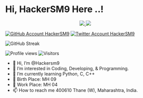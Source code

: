 # Hi, HackerSM9 Here ..!
<p align="center">
<a href="https://github-readme-stats.vercel.app/api?username=hackersm9&show_icons=true&include_all_commits=true&theme=react&cache_seconds=3200&hide_border=true"><img src="https://github-readme-stats.vercel.app/api?username=hackersm9&show_icons=true&include_all_commits=true&theme=react&cache_seconds=3400&hide_border=false">
<a/>
<a href="https://github-readme-stats.vercel.app/api/top-langs/?username=hackersm9&theme=react&hide_border=true&cache_seconds=3200"><img src="https://github-readme-stats.vercel.app/api/top-langs/?username=hackersm9&theme=react&hide_border=false">
<a/>

<a href="https://github.com/Hackersm9/"><img src="https://img.shields.io/badge/github-HackerSM9-black.svg?style=social&logo=github"
alt="GitHub Account HackerSM9"></a>
<a href="https://twitter.com/HackerSM9_/"><img src="https://img.shields.io/badge/Twitter-HackerSM9__-black.svg?style=social&logo=twitter"
alt="Twitter Account HackerSM9"></a></p>

![GitHub Streak](https://github-readme-streak-stats.herokuapp.com?user=HackerSM9)

![Profile views](https://gpvc.arturio.dev/HackerSM9)
![Visitors](https://visitor-badge.glitch.me/badge?page_id=101000624&left_color=grey&right_color=blue)

- 👋 Hi, I’m @Hackersm9
- 👀 I’m interested in Coding, Developing, & Programming.
- 🌱 I’m currently learning Python, C, C++
- 🎂 Birth Place: MH 09
- 💼 Work Place: MH 04
- 📫 How to reach me 400610 Thane (W), Maharashtra, India.

